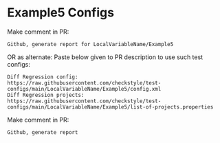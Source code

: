 # Example5 Configs
Make comment in PR:
```
Github, generate report for LocalVariableName/Example5
```
OR as alternate:
Paste below given to PR description to use such test configs:
```
Diff Regression config: https://raw.githubusercontent.com/checkstyle/test-configs/main/LocalVariableName/Example5/config.xml
Diff Regression projects: https://raw.githubusercontent.com/checkstyle/test-configs/main/LocalVariableName/Example5/list-of-projects.properties
```
Make comment in PR:
```
Github, generate report
```
